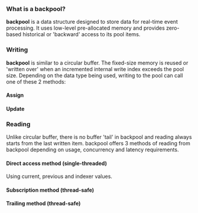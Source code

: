 <h3>What is a backpool?</h3>

<b>backpool</b> is a data structure designed to store data for real-time event processing. It uses low-level pre-allocated memory and provides zero-based historical or 'backward' access to its pool items.

<h3>Writing</h3>

<b>backpool</b> is similar to a circular buffer. The fixed-size memory is reused or 'written over' when an incremented internal write index exceeds the pool size.  Depending on the data type being used, writing to the pool can call one of these 2 methods:

<h4>Assign</h4>

<h4>Update</h4>

<h3>Reading</h3>

Unlike circular buffer, there is no buffer 'tail' in backpool and reading always starts from the last written item.  backpool offers 3 methods of reading from backpool depending on usage, concurrency and latency requirements.

<h4>Direct access method (single-threaded)</h4>
Using current, previous and indexer values.

<h4>Subscription method (thread-safe)</h4>

<h4>Trailing method (thread-safe)</h4>
